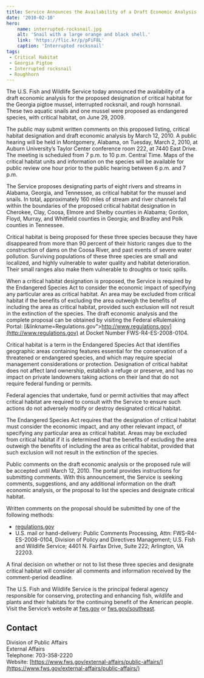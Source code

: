 ```yaml
---
title: Service Announces the Availability of a Draft Economic Analysis for Proposed Designation of Critical Habitat for the Georgia Pigtoe Mussel, Interrupted Rocksnail, and Roughhorn
date: '2010-02-10'
hero:
    name: interrupted-rocksnail.jpg
    alt: 'Snail with a large orange and black shell.'
    link: 'https://flic.kr/p/pFiF8L'
    caption: 'Interrupted rocksnail'
tags:
 - Critical Habitat
 - Georgia Pigtoe
 - Interrupted rocksnail
 - Roughhorn
---
```


The U.S. Fish and Wildlife Service today announced the availability of a draft economic analysis for the proposed designation of critical habitat for the Georgia pigtoe mussel, interrupted rocksnail, and rough hornsnail. These two aquatic snails and one mussel were proposed as endangered species, with critical habitat, on June 29, 2009.

The public may submit written comments on this proposed listing, critical habitat designation and draft economic analysis by March 12, 2010\. A public hearing will be held in Montgomery, Alabama, on Tuesday, March 2, 2010, at Auburn University’s Taylor Center conference room 222, at 7440 East Drive. The meeting is scheduled from 7 p.m. to 10 p.m. Central Time. Maps of the critical habitat units and information on the species will be available for public review one hour prior to the public hearing between 6 p.m. and 7 p.m.

The Service proposes designating parts of eight rivers and streams in Alabama, Georgia, and Tennessee, as critical habitat for the mussel and snails. In total, approximately 160 miles of stream and river channels fall within the boundaries of the proposed critical habitat designation in Cherokee, Clay, Coosa, Elmore and Shelby counties in Alabama; Gordon, Floyd, Murray, and Whitfield counties in Georgia; and Bradley and Polk counties in Tennessee.

Critical habitat is being proposed for these three species because they have disappeared from more than 90 percent of their historic ranges due to the construction of dams on the Coosa River, and past events of severe water pollution. Surviving populations of these three species are small and localized, and highly vulnerable to water quality and habitat deterioration. Their small ranges also make them vulnerable to droughts or toxic spills.

When a critical habitat designation is proposed, the Service is required by the Endangered Species Act to consider the economic impact of specifying any particular area as critical habitat. An area may be excluded from critical habitat if the benefits of excluding the area outweigh the benefits of including the area as critical habitat, provided such exclusion will not result in the extinction of the species. The draft economic analysis and the complete proposal can be obtained by visiting the Federal eRulemaking Portal: [&linkname=Regulations.gov">http://www.regulations.gov](http://www.regulations.gov) at Docket Number FWS-R4-ES-2008-0104.

Critical habitat is a term in the Endangered Species Act that identifies geographic areas containing features essential for the conservation of a threatened or endangered species, and which may require special management considerations or protection. Designation of critical habitat does not affect land ownership, establish a refuge or preserve, and has no impact on private landowners taking actions on their land that do not require federal funding or permits.

Federal agencies that undertake, fund or permit activities that may affect critical habitat are required to consult with the Service to ensure such actions do not adversely modify or destroy designated critical habitat.

The Endangered Species Act requires that the designation of critical habitat must consider the economic impact, and any other relevant impact, of specifying any particular area as critical habitat. Areas may be excluded from critical habitat if it is determined that the benefits of excluding the area outweigh the benefits of including the area as critical habitat, provided that such exclusion will not result in the extinction of the species.

Public comments on the draft economic analysis or the proposed rule will be accepted until March 12, 2010\. The portal provides instructions for submitting comments. With this announcement, the Service is seeking comments, suggestions, and any additional information on the draft economic analysis, or the proposal to list the species and designate critical habitat.

Written comments on the proposal should be submitted by one of the following methods:

- [regulations.gov](https://www.regulations.gov)
- U.S. mail or hand-delivery: Public Comments Processing, Attn: FWS-R4-ES-2008-0104, Division of Policy and Directives Management; U.S. Fish and Wildlife Service; 4401 N. Fairfax Drive, Suite 222; Arlington, VA 22203.

A final decision on whether or not to list these three species and designate critical habitat will consider all comments and information received by the comment-period deadline.

The U.S. Fish and Wildlife Service is the principal federal agency responsible for conserving, protecting and enhancing fish, wildlife and plants and their habitats for the continuing benefit of the American people. Visit the Service’s website at [fws.gov](https://www.fws.gov/) or [fws.gov/southeast](/wildlife/).

## Contact

Division of Public Affairs  
External Affairs  
Telephone: 703-358-2220  
Website: [https://www.fws.gov/external-affairs/public-affairs/](https://www.fws.gov/external-affairs/public-affairs/)
